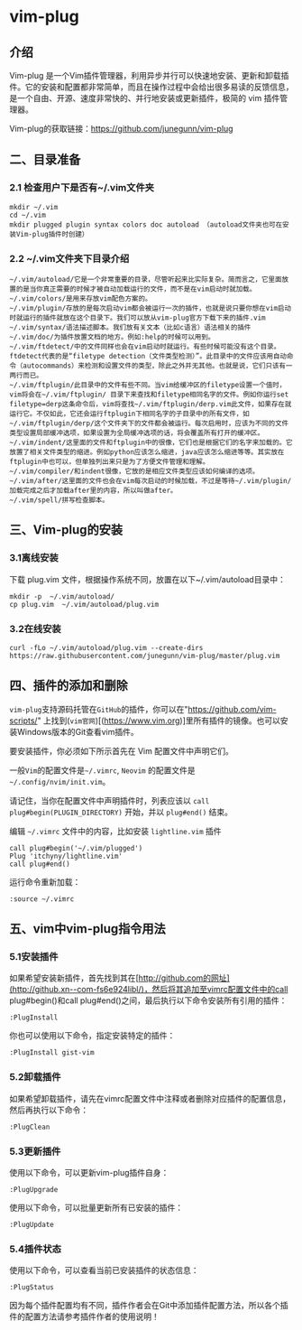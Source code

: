# vim-plug

## 介绍

Vim-plug 是一个Vim插件管理器，利用异步并行可以快速地安装、更新和卸载插件。它的安装和配置都非常简单，而且在操作过程中会给出很多易读的反馈信息，是一个自由、开源、速度非常快的、并行地安装或更新插件，极简的 vim 插件管理器。

Vim-plug的获取链接：https://github.com/junegunn/vim-plug

## 二、目录准备

### 2.1 检查用户下是否有~/.vim文件夹

```
mkdir ~/.vim
cd ~/.vim
mkdir plugged plugin syntax colors doc autoload （autoload文件夹也可在安装Vim-plug插件时创建）
```

### 2.2 ~/.vim文件夹下目录介绍

```
~/.vim/autoload/它是一个非常重要的目录，尽管听起来比实际复杂。简而言之，它里面放置的是当你真正需要的时候才被自动加载运行的文件，而不是在vim启动时就加载。
~/.vim/colors/是用来存放vim配色方案的。
~/.vim/plugin/存放的是每次启动vim都会被运行一次的插件，也就是说只要你想在vim启动时就运行的插件就放在这个目录下。我们可以放从vim-plug官方下载下来的插件.vim
~/.vim/syntax/语法描述脚本。我们放有关文本（比如c语言）语法相关的插件
~/.vim/doc/为插件放置文档的地方。例如:help的时候可以用到。
~/.vim/ftdetect/中的文件同样也会在vim启动时就运行。有些时候可能没有这个目录。ftdetect代表的是“filetype detection（文件类型检测）”。此目录中的文件应该用自动命令（autocommands）来检测和设置文件的类型，除此之外并无其他。也就是说，它们只该有一两行而已。
~/.vim/ftplugin/此目录中的文件有些不同。当vim给缓冲区的filetype设置一个值时，vim将会在~/.vim/ftplugin/ 目录下来查找和filetype相同名字的文件。例如你运行set filetype=derp这条命令后，vim将查找~/.vim/ftplugin/derp.vim此文件，如果存在就运行它。不仅如此，它还会运行ftplugin下相同名字的子目录中的所有文件，如~/.vim/ftplugin/derp/这个文件夹下的文件都会被运行。每次启用时，应该为不同的文件类型设置局部缓冲选项，如果设置为全局缓冲选项的话，将会覆盖所有打开的缓冲区。
~/.vim/indent/这里面的文件和ftplugin中的很像，它们也是根据它们的名字来加载的。它放置了相关文件类型的缩进。例如python应该怎么缩进，java应该怎么缩进等等。其实放在ftplugin中也可以，但单独列出来只是为了方便文件管理和理解。
~/.vim/compiler/和indent很像，它放的是相应文件类型应该如何编译的选项。
~/.vim/after/这里面的文件也会在vim每次启动的时候加载，不过是等待~/.vim/plugin/加载完成之后才加载after里的内容，所以叫做after。
~/.vim/spell/拼写检查脚本。
```

## 三、Vim-plug的安装

### 3.1离线安装

下载 plug.vim 文件，根据操作系统不同，放置在以下~/.vim/autoload目录中：

```
mkdir -p  ~/.vim/autoload/
cp plug.vim  ~/.vim/autoload/plug.vim
```

### 3.2在线安装

```
curl -fLo ~/.vim/autoload/plug.vim --create-dirs https://raw.githubusercontent.com/junegunn/vim-plug/master/plug.vim
```

## 四、插件的添加和删除

`vim-plug`支持源码托管在`GitHub`的插件，你可以在"https://github.com/vim-scripts/" 上找到(`vim官网`)[(https://www.vim.org)]里所有插件的镜像。也可以安装Windows版本的Git查看vim插件。

要安装插件，你必须如下所示首先在 Vim 配置文件中声明它们。

一般`Vim`的配置文件是`~/.vimrc`, `Neovim` 的配置文件是 `~/.config/nvim/init.vim`。

请记住，当你在配置文件中声明插件时，列表应该以 `call plug#begin(PLUGIN_DIRECTORY)` 开始，并以 `plug#end()` 结束。

编辑 `~/.vimrc` 文件中的内容，比如安装 `lightline.vim` 插件

```
call plug#begin('~/.vim/plugged')
Plug 'itchyny/lightline.vim'
call plug#end()
```

运行命令重新加载：

```
:source ~/.vimrc
```

## 五、vim中vim-plug指令用法

### 5.1安装插件

如果希望安装新插件，首先找到其在[http://github.com的网址](http://github.xn--com-fs6e924libl/)，然后将其追加至vimrc配置文件中的call plug#begin()和call plug#end()之间，最后执行以下命令安装所有引用的插件：

```
:PlugInstall
```

你也可以使用以下命令，指定安装特定的插件：

```
:PlugInstall gist-vim
```

### 5.2卸载插件

如果希望卸载插件，请先在vimrc配置文件中注释或者删除对应插件的配置信息，然后再执行以下命令：

```
:PlugClean
```

### 5.3更新插件

使用以下命令，可以更新vim-plug插件自身：

```
:PlugUpgrade
```

使用以下命令，可以批量更新所有已安装的插件：

```
:PlugUpdate
```

### 5.4插件状态

使用以下命令，可以查看当前已安装插件的状态信息：

```
:PlugStatus
```

因为每个插件配置均有不同，插件作者会在Git中添加插件配置方法，所以各个插件的配置方法请参考插件作者的使用说明！